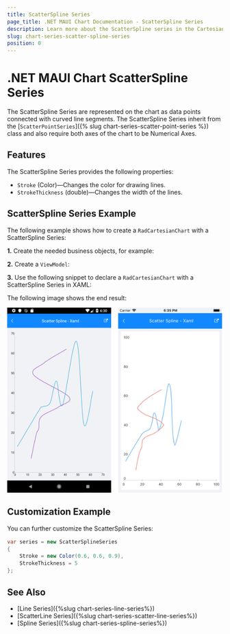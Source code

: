```yaml
---
title: ScatterSpline Series
page_title: .NET MAUI Chart Documentation - ScatterSpline Series
description: Learn more about the ScatterSpline series in the Cartesian chart.
slug: chart-series-scatter-spline-series
position: 0
---
```


# .NET MAUI Chart ScatterSpline Series

The ScatterSpline Series are represented on the chart as data points connected with curved line segments. The ScatterSpline Series inherit from the [`ScatterPointSeries`]({% slug chart-series-scatter-point-series %}) class and also require both axes of the chart to be Numerical Axes.

## Features

The ScatterSpline Series provides the following properties:

- `Stroke` (Color)&mdash;Changes the color for drawing lines.
- `StrokeThickness` (double)&mdash;Changes the width of the lines.

## ScatterSpline Series Example

The following example shows how to create a `RadCartesianChart` with a ScatterSpline Series:

**1.** Create the needed business objects, for example:

<snippet id='numerical-data-model' />

**2.** Create a `ViewModel`:

<snippet id='chart-series-series-numerical-view-model' />

**3.** Use the following snippet to declare a `RadCartesianChart` with a ScatterSpline Series in XAML:

<snippet id='chart-series-scatterspline-xaml' />

The following image shows the end result:

![Basic ScatterSplineSeries](images/cartesian-scatter-spline-series-basic-example.png)

## Customization Example

You can further customize the ScatterSpline Series:

```C#
var series = new ScatterSplineSeries
{
	Stroke = new Color(0.6, 0.6, 0.9),
	StrokeThickness = 5
};
```

## See Also

- [Line Series]({%slug chart-series-line-series%})
- [ScatterLine Series]({%slug chart-series-scatter-line-series%})
- [Spline Series]({%slug chart-series-spline-series%})

